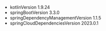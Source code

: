* kotlinVersion 1.9.24
* springBootVersion 3.3.0
* springDependencyManagementVersion 1.1.5
* springCloudDependenciesVersion 2023.0.1